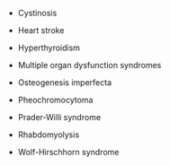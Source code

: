 - Cystinosis

- Heart stroke

- Hyperthyroidism

- Multiple organ dysfunction syndromes

- Osteogenesis imperfecta

- Pheochromocytoma

- Prader-Willi syndrome

- Rhabdomyolysis

- Wolf-Hirschhorn syndrome